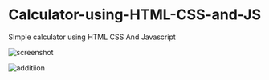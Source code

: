 # Calculator-using-HTML-CSS-and-JS
SImple calculator using HTML CSS And Javascript


![screenshot](https://user-images.githubusercontent.com/97747314/171786067-d156f005-1b5d-4cc0-96e7-733800cc79a9.jpg)


![additiion](https://user-images.githubusercontent.com/97747314/171786171-fa99babb-276f-453f-9e9f-3205888fe938.jpg)

